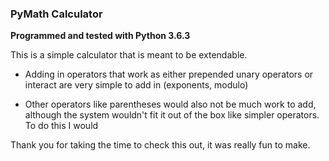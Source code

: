 ### PyMath Calculator

**Programmed and tested with Python 3.6.3**

This is a simple calculator that is meant to be extendable.

 * Adding in operators that work as either prepended unary operators or interact are very simple to add in (exponents, modulo)

 * Other operators like parentheses would also not be much work to add, although the system wouldn't fit it out of the box like
    simpler operators. To do this I would

Thank you for taking the time to check this out, it was really fun to make.
